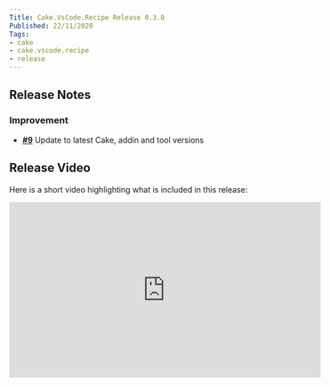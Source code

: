 ```yaml
---
Title: Cake.VsCode.Recipe Release 0.3.0
Published: 22/11/2020
Tags:
- cake
- cake.vscode.recipe
- release
---
```


## Release Notes

### Improvement

- [__#9__](https://github.com/cake-contrib/Cake.VsCode.Recipe/issues/9) Update to latest Cake, addin and tool versions

## Release Video

Here is a short video highlighting what is included in this release:

<iframe width="560" height="315" src="https://www.youtube.com/embed/gs4YbLLuQUU" frameborder="0" allow="accelerometer; autoplay; clipboard-write; encrypted-media; gyroscope; picture-in-picture" allowfullscreen></iframe>